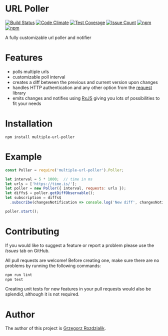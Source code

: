 # URL Poller
[![Build Status](https://travis-ci.org/Gelio/url-poller.svg?branch=master)](https://travis-ci.org/Gelio/url-poller)
[![Code Climate](https://codeclimate.com/github/Gelio/url-poller/badges/gpa.svg)](https://codeclimate.com/github/Gelio/url-poller)
[![Test Coverage](https://codeclimate.com/github/Gelio/url-poller/badges/coverage.svg)](https://codeclimate.com/github/Gelio/url-poller/coverage)
[![Issue Count](https://codeclimate.com/github/Gelio/url-poller/badges/issue_count.svg)](https://codeclimate.com/github/Gelio/url-poller)
[![npm](https://img.shields.io/npm/dm/multiple-url-poller.svg)](https://www.npmjs.com/package/multiple-url-poller)
[![npm](https://img.shields.io/npm/v/multiple-url-poller.svg)](https://www.npmjs.com/package/multiple-url-poller)

A fully customizable url poller and notifier

# Features
* polls multiple urls
* customizable poll interval
* creates a diff between the previous and current version upon changes
* handles HTTP authentication and any other option from
  the [request](https://github.com/request/request) library
* emits changes and notifies using [RxJS](https://github.com/ReactiveX/RxJS)
  giving you lots of possibilities to fit your needs



# Installation
```
npm install multiple-url-poller
```




# Example
``` javascript
const Poller = require('multiple-url-poller').Poller;

let interval = 5 * 1000;  // time in ms
let urls = ['https://time.is/'];
let poller = new Poller({ interval, requests: urls });
let diffs$ = poller.getDiffObservable();
let subscription = diffs$
  .subscribe(changesNotification => console.log('New diff', changesNotification.diff));

poller.start();
```



# Contributing
If you would like to suggest a feature or report a problem please use the *Issues* tab on GitHub.

All pull requests are welcome! Before creating one, make sure there are no problems by running
the following commands:
``` bash
npm run lint
npm test
```

Creating unit tests for new features in your pull requests would also be splendid, although it is
not required.



# Author
The author of this project is [Grzegorz Rozdzialik](https://github.com/Gelio).
